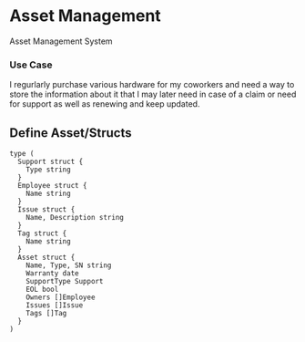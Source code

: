 # Asset Management
Asset Management System

### Use Case
I regurlarly purchase various hardware for my coworkers and need a way to store the information about it that I may later need in case of a claim or need for support as well as renewing and keep updated.

## Define Asset/Structs
```
type (
  Support struct {
    Type string
  }
  Employee struct {
    Name string
  }
  Issue struct {
    Name, Description string
  }
  Tag struct {
    Name string
  }
  Asset struct {
    Name, Type, SN string
    Warranty date
    SupportType Support
    EOL bool
    Owners []Employee
    Issues []Issue
    Tags []Tag
  }
)
```
